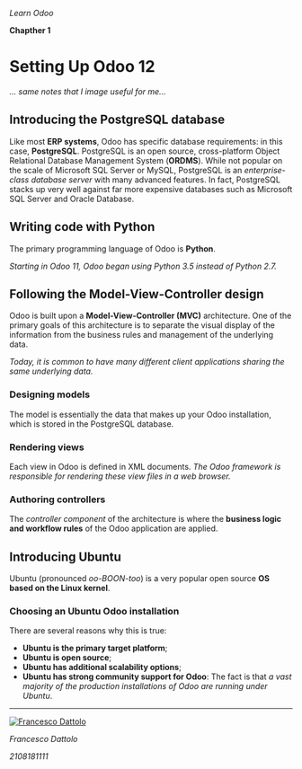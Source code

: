*Learn Odoo*

**Chapther 1**

# Setting Up Odoo 12

*... same notes that I image useful for me...*

## Introducing the PostgreSQL database

Like most **ERP systems**, Odoo has specific database requirements: in this case, **PostgreSQL**. PostgreSQL is an open source, cross-platform Object Relational Database Management System (**ORDMS**). While not popular on the scale of Microsoft SQL Server or MySQL, PostgreSQL is an *enterprise-class database server* with many advanced features. In fact, PostgreSQL stacks up very well against far more expensive databases such as Microsoft
SQL Server and Oracle Database.

## Writing code with Python

The primary programming language of Odoo is **Python**.

*Starting in Odoo 11, Odoo began using Python 3.5 instead of Python 2.7.*

## Following the Model-View-Controller design

Odoo is built upon a **Model-View-Controller (MVC)** architecture. One of the primary goals of this architecture is to separate the visual display of the information from the business rules and management of the underlying data.

*Today, it is common to have many different client applications sharing the same underlying data.*

### Designing models
The model is essentially the data that makes up your Odoo installation, which is stored in the PostgreSQL database.

### Rendering views

Each view in Odoo is defined in XML documents. *The Odoo framework is responsible for rendering these view files in a web browser.*

### Authoring controllers

The *controller component* of the architecture is where the **business logic and workflow rules** of the Odoo application are applied.

## Introducing Ubuntu

Ubuntu (pronounced *oo-BOON-too*) is a very popular open source **OS based on the Linux kernel**.

### Choosing an Ubuntu Odoo installation
There are several reasons why this is true:
- **Ubuntu is the primary target platform**;
- **Ubuntu is open source**;
- **Ubuntu has additional scalability options**;
- **Ubuntu has strong community support for Odoo**: The fact is that *a vast majority of the production installations of Odoo are running under Ubuntu*.

---

[![Francesco Dattolo](https://i0.wp.com/www.francescodattolo.it/wp-content/uploads/2019/09/cropped-francescodattolo-free_hand-logo-1.png)](https://francescodattolo.it)

*Francesco Dattolo*

*2108181111*